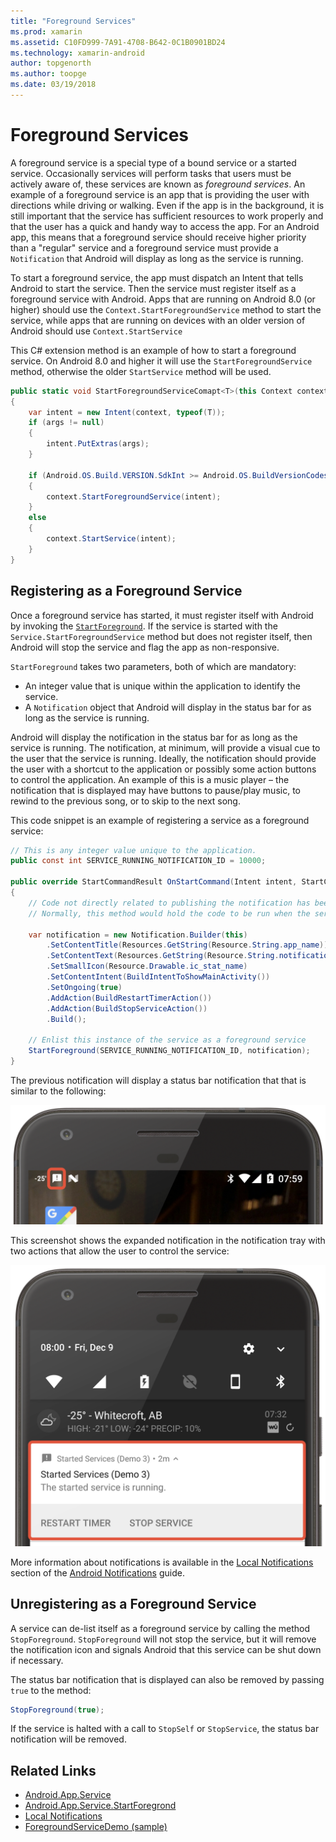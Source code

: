 ```yaml
---
title: "Foreground Services"
ms.prod: xamarin
ms.assetid: C10FD999-7A91-4708-B642-0C1B0901BD24
ms.technology: xamarin-android
author: topgenorth
ms.author: toopge
ms.date: 03/19/2018
---
```


# Foreground Services

A foreground service is a special type of a bound service or a started service. Occasionally services will perform tasks that users must be actively aware of, these services are known as _foreground services_. An example of a foreground service is an app that is providing the user with directions while driving or walking. Even if the app is in the background, it is still important that the service has sufficient resources to work properly and that the user has a quick and handy way to access the app. For an Android app, this means that a foreground service should receive higher priority than a "regular" service and a foreground service must provide a `Notification` that Android will display as long as the service is running.
 
To start a foreground service, the app must dispatch an Intent that tells Android to start the service. Then the service must register itself as a foreground service with Android. Apps that are running on Android 8.0 (or higher) should use the `Context.StartForegroundService` method to start the service, while apps that are running on devices with an older version of Android should use `Context.StartService`

This C# extension method is an example of how to start a foreground service. On Android 8.0 and higher it will use the `StartForegroundService` method, otherwise the older `StartService` method will be used.  

```csharp
public static void StartForegroundServiceComapt<T>(this Context context, Bundle args = null) where T : Service
{
    var intent = new Intent(context, typeof(T));
    if (args != null) 
    {
        intent.PutExtras(args);
    }

    if (Android.OS.Build.VERSION.SdkInt >= Android.OS.BuildVersionCodes.O)
    {
        context.StartForegroundService(intent);
    }
    else
    {
        context.StartService(intent);
    }
}
```

## Registering as a Foreground Service

Once a foreground service has started, it must register itself with Android by invoking the [`StartForeground`](https://developer.xamarin.com/api/member/Android.App.Service.StartForeground/p/System.Int32/Android.App.Notification/). If the service is started with the `Service.StartForegroundService` method but does not register itself, then Android will stop the service and flag the app as non-responsive.

`StartForeground` takes two parameters, both of which are mandatory:
 
* An integer value that is unique within the application to identify the service.
* A `Notification` object that Android will display in the status bar for as long as the service is running.

Android will display the notification in the status bar for as long as the service is running. The notification, at minimum, will provide a visual cue to the user that the service is running. Ideally, the notification should provide the user with a shortcut to the application or possibly some action buttons to control the application. An example of this is a music player &ndash; the notification that is displayed may have buttons to pause/play music, to rewind to the previous song, or to skip to the next song. 

This code snippet is an example of registering a service as a foreground service:   

```csharp
// This is any integer value unique to the application.
public const int SERVICE_RUNNING_NOTIFICATION_ID = 10000;

public override StartCommandResult OnStartCommand(Intent intent, StartCommandFlags flags, int startId)
{
    // Code not directly related to publishing the notification has been omitted for clarity.
    // Normally, this method would hold the code to be run when the service is started.
    
    var notification = new Notification.Builder(this)
        .SetContentTitle(Resources.GetString(Resource.String.app_name))
        .SetContentText(Resources.GetString(Resource.String.notification_text))
        .SetSmallIcon(Resource.Drawable.ic_stat_name)
        .SetContentIntent(BuildIntentToShowMainActivity())
        .SetOngoing(true)
        .AddAction(BuildRestartTimerAction())
        .AddAction(BuildStopServiceAction())
        .Build();

    // Enlist this instance of the service as a foreground service
    StartForeground(SERVICE_RUNNING_NOTIFICATION_ID, notification);
}
```

The previous notification will display a status bar notification that that is similar to the following:

![Image showing the notification in the status bar](foreground-services-images/foreground-services-01.png "Image showing the notification in the status bar")

This screenshot shows the expanded notification in the notification tray with two actions that allow the user to control the service:

![Image showing the expanded notification](foreground-services-images/foreground-services-02.png "Image showing the expanded notification.")

More information about notifications is available in the [Local Notifications](~/android/app-fundamentals/notifications/local-notifications.md) section of the [Android Notifications](~/android/app-fundamentals/notifications/index.md) guide.

## Unregistering as a Foreground Service

A service can de-list itself as a foreground service by calling the method `StopForeground`. `StopForeground` will not stop the service, but it will remove the notification icon and signals Android that this service can be shut down if necessary.

The status bar notification that is displayed can also be removed by passing `true` to the method: 

```csharp
StopForeground(true);
```

If the service is halted with a call to `StopSelf` or `StopService`, the status bar notification will be removed.

## Related Links

- [Android.App.Service](https://developer.xamarin.com/api/type/Android.App.Service/)
- [Android.App.Service.StartForegrond](https://developer.xamarin.com/api/member/Android.App.Service.StartForeground/p/System.Int32/Android.App.Notification/)
- [Local Notifications](~/android/app-fundamentals/notifications/local-notifications.md)
- [ForegroundServiceDemo (sample)](https://developer.xamarin.com/samples/monodroid/ApplicationFundamentals/ServiceSamples/ForegroundServiceDemo/)

